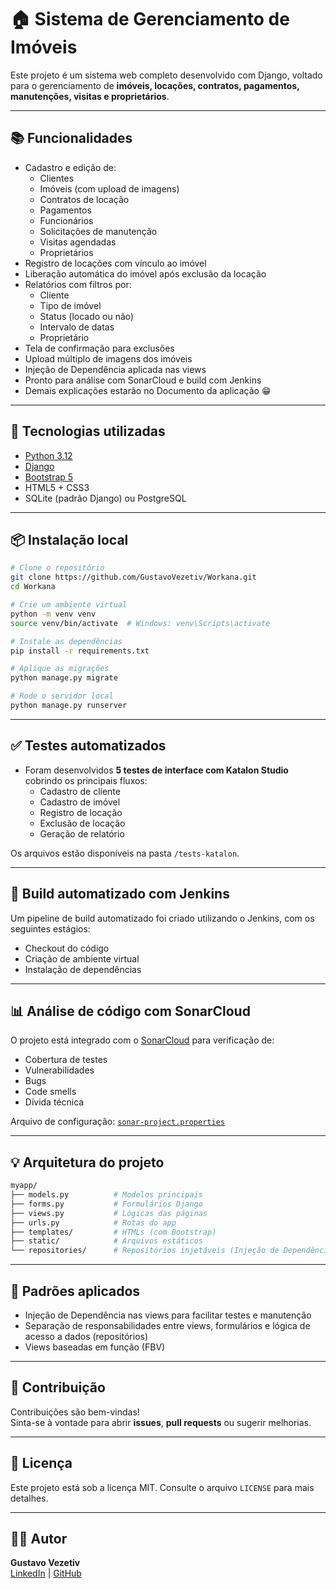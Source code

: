 # 🏠 Sistema de Gerenciamento de Imóveis

Este projeto é um sistema web completo desenvolvido com Django, voltado para o gerenciamento de **imóveis, locações, contratos, pagamentos, manutenções, visitas e proprietários**.

---

## 📚 Funcionalidades

- Cadastro e edição de:
  - Clientes
  - Imóveis (com upload de imagens)
  - Contratos de locação
  - Pagamentos
  - Funcionários
  - Solicitações de manutenção
  - Visitas agendadas
  - Proprietários
- Registro de locações com vínculo ao imóvel
- Liberação automática do imóvel após exclusão da locação
- Relatórios com filtros por:
  - Cliente
  - Tipo de imóvel
  - Status (locado ou não)
  - Intervalo de datas
  - Proprietário
- Tela de confirmação para exclusões
- Upload múltiplo de imagens dos imóveis
- Injeção de Dependência aplicada nas views
- Pronto para análise com SonarCloud e build com Jenkins
- Demais explicações estarão no Documento da aplicação 😁

---

## 🚀 Tecnologias utilizadas

- [Python 3.12](https://www.python.org/)
- [Django](https://www.djangoproject.com/)
- [Bootstrap 5](https://getbootstrap.com/)
- HTML5 + CSS3
- SQLite (padrão Django) ou PostgreSQL

---

## 📦 Instalação local

```bash
# Clone o repositório
git clone https://github.com/GustavoVezetiv/Workana.git
cd Workana

# Crie um ambiente virtual
python -m venv venv
source venv/bin/activate  # Windows: venv\Scripts\activate

# Instale as dependências
pip install -r requirements.txt

# Aplique as migrações
python manage.py migrate

# Rode o servidor local
python manage.py runserver
```

---

## ✅ Testes automatizados

- Foram desenvolvidos **5 testes de interface com Katalon Studio** cobrindo os principais fluxos:
  - Cadastro de cliente
  - Cadastro de imóvel
  - Registro de locação
  - Exclusão de locação
  - Geração de relatório

Os arquivos estão disponíveis na pasta `/tests-katalon`.

---

## 🔧 Build automatizado com Jenkins

Um pipeline de build automatizado foi criado utilizando o Jenkins, com os seguintes estágios:

- Checkout do código
- Criação de ambiente virtual
- Instalação de dependências

---

## 📊 Análise de código com SonarCloud

O projeto está integrado com o [SonarCloud](https://sonarcloud.io/) para verificação de:

- Cobertura de testes
- Vulnerabilidades
- Bugs
- Code smells
- Dívida técnica

Arquivo de configuração: [`sonar-project.properties`](https://github.com/GustavoVezetiv/Workana/blob/main/SONARRELATORIO.pdf)

---

## 💡 Arquitetura do projeto

```bash
myapp/
├── models.py          # Modelos principais
├── forms.py           # Formulários Django
├── views.py           # Lógicas das páginas
├── urls.py            # Rotas do app
├── templates/         # HTMLs (com Bootstrap)
├── static/            # Arquivos estáticos
└── repositories/      # Repositórios injetáveis (Injeção de Dependência)
```

---

## 🧠 Padrões aplicados

- Injeção de Dependência nas views para facilitar testes e manutenção
- Separação de responsabilidades entre views, formulários e lógica de acesso a dados (repositórios)
- Views baseadas em função (FBV)

---

## 🤝 Contribuição

Contribuições são bem-vindas!  
Sinta-se à vontade para abrir **issues**, **pull requests** ou sugerir melhorias.

---

## 📄 Licença

Este projeto está sob a licença MIT. Consulte o arquivo `LICENSE` para mais detalhes.

---

## 👨‍💻 Autor

**Gustavo Vezetiv**  
[LinkedIn](https://www.linkedin.com/in/gustavovezetiv) | [GitHub](https://github.com/GustavoVezetiv)
